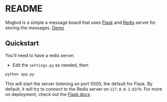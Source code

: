 # README

Msgbrd is a simple a message board that uses [Flask](http://flask.pocoo.org/) and [Redis](http://redis.io) server for storing the messages. [Demo](http://msgbrd.kkam.in)

## Quickstart

You'll need to have a redis server.

* Edit the ``settings.py`` as needed, then

```python
python app.py
```

This will start the server listening on port 5000, the default for Flask. By default, it will try to connect to the Redis server on ``127.0.0.1:6379``. For more on deployment, check out the [Flask docs](http://flask.pocoo.org/docs/deploying/).
